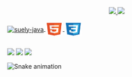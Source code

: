 <div align="center">
<a href="https://github.com/suelybernardino3">
<img height="155em" src="https://github-readme-stats.vercel.app/api?username=suelybernardino3&show_icons=true&theme=midnight-purple&include_all_commits=true&count_private=true"/>
<img height="155em" src="https://github-readme-stats.vercel.app/api/top-langs/?username=suelybernardino3&layout=compact&langs_count=7&theme=midnight-purple"/>
</div>
<div style="display: inline_block"><br>
<img align= "center" alt="suely-java" height="30" width="40" src="https://cdn.jsdelivr.net/gh/devicons/devicon/icons/java/java-original.svg" />
<img align="center" alt="suely-HTML" height="30" width="40" src="https://raw.githubusercontent.com/devicons/devicon/master/icons/html5/html5-original.svg">
<img align="center" alt="suely-CSS" height="30" width="40" src="https://raw.githubusercontent.com/devicons/devicon/master/icons/css3/css3-original.svg">
</div>

</div>

##

<div>
<a href="https://www.instagram.com/suelybernardino/" target="_blank"><img src="https://img.shields.io/badge/-Instagram-%23E4405F?style=for-the-badge&logo=instagram&logoColor=white" target="_blank"></a>
<a href="mailto:suelybernardino@hotmail.com"><img src="https://img.shields.io/badge/-Gmail-%23333?style=for-the-badge&logo=gmail&logoColor=white" target="_blank"></a>
<a href="https://www.linkedin.com/in/suely-bernardino-4b393811a" target="_blank"><img src="https://img.shields.io/badge/-LinkedIn-%230077B5?style=for-the-badge&logo=linkedin&logoColor=white" target="_blank"></a>
  
  ![Snake animation](https://github.com/suelybernardino3/suelybernardino3/blob/output/github-contribution-grid-snake.svg)

</div>
